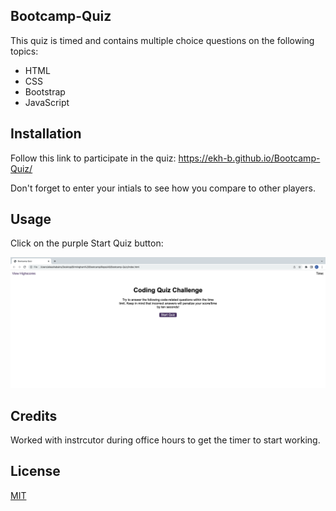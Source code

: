 ## Bootcamp-Quiz

This quiz is timed and contains multiple choice questions on the following topics:

- HTML
- CSS
- Bootstrap
- JavaScript


## Installation

Follow this link to participate in the quiz:
https://ekh-b.github.io/Bootcamp-Quiz/

Don't forget to enter your intials to see how you compare to other players.

## Usage

Click on the purple Start Quiz button:

    
   ![image](assets/images/screenshot.png)
    

## Credits

Worked with instrcutor during office hours to get the timer to start working.

## License


[MIT](https://choosealicense.com/licenses/mit/)
